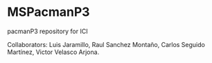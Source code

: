 # MSPacmanP3
pacmanP3 repository for ICI

Collaborators:
Luis Jaramillo,
Raul Sanchez Montaño,
Carlos Seguido Martínez,
Victor Velasco Arjona.
